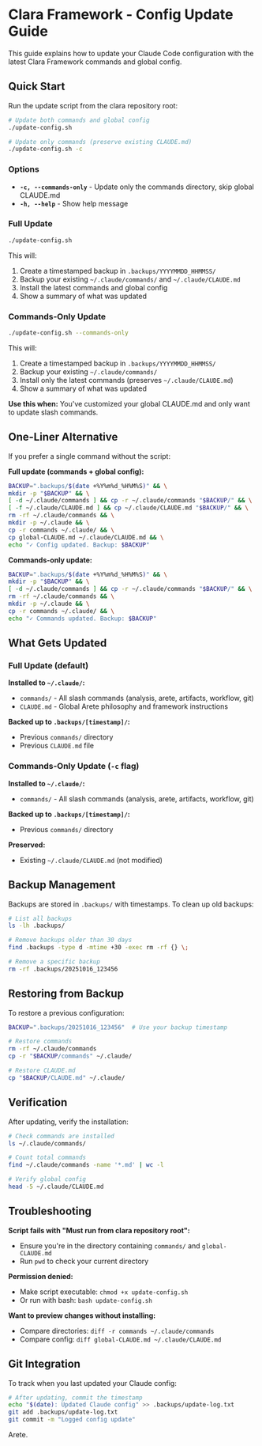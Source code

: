 # Clara Framework - Config Update Guide

This guide explains how to update your Claude Code configuration with the latest Clara Framework commands and global config.

## Quick Start

Run the update script from the clara repository root:

```bash
# Update both commands and global config
./update-config.sh

# Update only commands (preserve existing CLAUDE.md)
./update-config.sh -c
```

### Options

- **`-c, --commands-only`** - Update only the commands directory, skip global CLAUDE.md
- **`-h, --help`** - Show help message

### Full Update

```bash
./update-config.sh
```

This will:
1. Create a timestamped backup in `.backups/YYYYMMDD_HHMMSS/`
2. Backup your existing `~/.claude/commands/` and `~/.claude/CLAUDE.md`
3. Install the latest commands and global config
4. Show a summary of what was updated

### Commands-Only Update

```bash
./update-config.sh --commands-only
```

This will:
1. Create a timestamped backup in `.backups/YYYYMMDD_HHMMSS/`
2. Backup your existing `~/.claude/commands/`
3. Install only the latest commands (preserves `~/.claude/CLAUDE.md`)
4. Show a summary of what was updated

**Use this when:** You've customized your global CLAUDE.md and only want to update slash commands.

## One-Liner Alternative

If you prefer a single command without the script:

**Full update (commands + global config):**
```bash
BACKUP=".backups/$(date +%Y%m%d_%H%M%S)" && \
mkdir -p "$BACKUP" && \
[ -d ~/.claude/commands ] && cp -r ~/.claude/commands "$BACKUP/" && \
[ -f ~/.claude/CLAUDE.md ] && cp ~/.claude/CLAUDE.md "$BACKUP/" && \
rm -rf ~/.claude/commands && \
mkdir -p ~/.claude && \
cp -r commands ~/.claude/ && \
cp global-CLAUDE.md ~/.claude/CLAUDE.md && \
echo "✓ Config updated. Backup: $BACKUP"
```

**Commands-only update:**
```bash
BACKUP=".backups/$(date +%Y%m%d_%H%M%S)" && \
mkdir -p "$BACKUP" && \
[ -d ~/.claude/commands ] && cp -r ~/.claude/commands "$BACKUP/" && \
rm -rf ~/.claude/commands && \
mkdir -p ~/.claude && \
cp -r commands ~/.claude/ && \
echo "✓ Commands updated. Backup: $BACKUP"
```

## What Gets Updated

### Full Update (default)

**Installed to `~/.claude/`:**
- `commands/` - All slash commands (analysis, arete, artifacts, workflow, git)
- `CLAUDE.md` - Global Arete philosophy and framework instructions

**Backed up to `.backups/[timestamp]/`:**
- Previous `commands/` directory
- Previous `CLAUDE.md` file

### Commands-Only Update (`-c` flag)

**Installed to `~/.claude/`:**
- `commands/` - All slash commands (analysis, arete, artifacts, workflow, git)

**Backed up to `.backups/[timestamp]/`:**
- Previous `commands/` directory

**Preserved:**
- Existing `~/.claude/CLAUDE.md` (not modified)

## Backup Management

Backups are stored in `.backups/` with timestamps. To clean up old backups:

```bash
# List all backups
ls -lh .backups/

# Remove backups older than 30 days
find .backups -type d -mtime +30 -exec rm -rf {} \;

# Remove a specific backup
rm -rf .backups/20251016_123456
```

## Restoring from Backup

To restore a previous configuration:

```bash
BACKUP=".backups/20251016_123456"  # Use your backup timestamp

# Restore commands
rm -rf ~/.claude/commands
cp -r "$BACKUP/commands" ~/.claude/

# Restore CLAUDE.md
cp "$BACKUP/CLAUDE.md" ~/.claude/
```

## Verification

After updating, verify the installation:

```bash
# Check commands are installed
ls ~/.claude/commands/

# Count total commands
find ~/.claude/commands -name '*.md' | wc -l

# Verify global config
head -5 ~/.claude/CLAUDE.md
```

## Troubleshooting

**Script fails with "Must run from clara repository root":**
- Ensure you're in the directory containing `commands/` and `global-CLAUDE.md`
- Run `pwd` to check your current directory

**Permission denied:**
- Make script executable: `chmod +x update-config.sh`
- Or run with bash: `bash update-config.sh`

**Want to preview changes without installing:**
- Compare directories: `diff -r commands ~/.claude/commands`
- Compare config: `diff global-CLAUDE.md ~/.claude/CLAUDE.md`

## Git Integration

To track when you last updated your Claude config:

```bash
# After updating, commit the timestamp
echo "$(date): Updated Claude config" >> .backups/update-log.txt
git add .backups/update-log.txt
git commit -m "Logged config update"
```

Arete.
